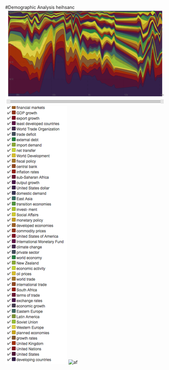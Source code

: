 #Demographic Analysis
heihsanc
![bleh](https://github.com/damarisbangean/paradigmsofglobalization/blob/master/Screen%20Shot%202017-11-28%20at%206.15.07%20PM.png)
![af](https://github.com/damarisbangean/paradigmsofglobalization/blob/master/Screen%20Shot%202017-12-13%20at%2010.39.02%20AM.png)
![af](https://github.com/damarisbangean/paradigmsofglobalization/commit/360342a2a1266a5a2151e0841e49cca258b0f324)
